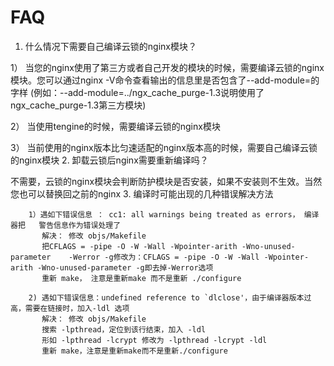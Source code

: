 # FAQ
1. 什么情况下需要自己编译云锁的nginx模块？

 1） 当您的nginx使用了第三方或者自己开发的模块的时候，需要编译云锁的nginx模块。您可以通过nginx -V命令查看输出的信息里是否包含了--add-module=的字样 (例如：--add-module=../ngx_cache_purge-1.3说明使用了ngx_cache_purge-1.3第三方模块)

 2） 当使用tengine的时候，需要编译云锁的nginx模块 

 3） 当前使用的nginx版本比匀速适配的nginx版本高的时候，需要自己编译云锁的nginx模块
2. 卸载云锁后nginx需要重新编译吗？

 不需要，云锁的nginx模块会判断防护模块是否安装，如果不安装则不生效。当然您也可以替换回之前的nginx
3. 编译时可能出现的几种错误解决方法

        1）遇如下错误信息 ： cc1: all warnings being treated as errors， 编译器把   警告信息作为错误处理了   
           解决： 修改 objs/Makefile
           把CFLAGS = -pipe -O -W -Wall -Wpointer-arith -Wno-unused-parameter    -Werror -g修改为：CFLAGS = -pipe -O -W -Wall -Wpointer-arith -Wno-unused-parameter -g即去掉-Werror选项
           重新 make， 注意是重新make 而不是重新 ./configure
 
        2) 遇如下错误信息：undefined reference to `dlclose'，由于编译器版本过高，需要在链接时，加入-ldl 选项
           解决： 修改 objs/Makefile
           搜索 -lpthread，定位到该行结束，加入 -ldl   
           形如 -lpthread -lcrypt 修改为 -lpthread -lcrypt -ldl
           重新 make，注意是重新make而不是重新./configure
```


